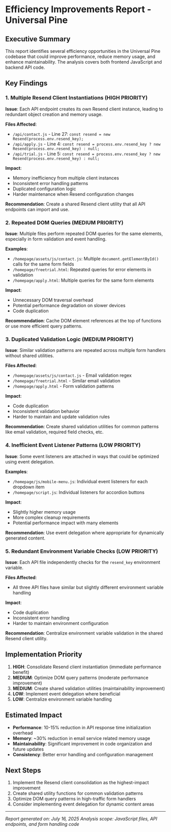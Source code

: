 # Efficiency Improvements Report - Universal Pine

## Executive Summary

This report identifies several efficiency opportunities in the Universal Pine codebase that could improve performance, reduce memory usage, and enhance maintainability. The analysis covers both frontend JavaScript and backend API code.

## Key Findings

### 1. Multiple Resend Client Instantiations (HIGH PRIORITY)

**Issue**: Each API endpoint creates its own Resend client instance, leading to redundant object creation and memory usage.

**Files Affected**:
- `/api/contact.js` - Line 27: `const resend = new Resend(process.env.resend_key);`
- `/api/apply.js` - Line 4: `const resend = process.env.resend_key ? new Resend(process.env.resend_key) : null;`
- `/api/trial.js` - Line 5: `const resend = process.env.resend_key ? new Resend(process.env.resend_key) : null;`

**Impact**: 
- Memory inefficiency from multiple client instances
- Inconsistent error handling patterns
- Duplicated configuration logic
- Harder maintenance when Resend configuration changes

**Recommendation**: Create a shared Resend client utility that all API endpoints can import and use.

### 2. Repeated DOM Queries (MEDIUM PRIORITY)

**Issue**: Multiple files perform repeated DOM queries for the same elements, especially in form validation and event handling.

**Examples**:
- `/homepage/assets/js/contact.js`: Multiple `document.getElementById()` calls for the same form fields
- `/homepage/freetrial.html`: Repeated queries for error elements in validation
- `/homepage/apply.html`: Multiple queries for the same form elements

**Impact**:
- Unnecessary DOM traversal overhead
- Potential performance degradation on slower devices
- Code duplication

**Recommendation**: Cache DOM element references at the top of functions or use more efficient query patterns.

### 3. Duplicated Validation Logic (MEDIUM PRIORITY)

**Issue**: Similar validation patterns are repeated across multiple form handlers without shared utilities.

**Files Affected**:
- `/homepage/assets/js/contact.js` - Email validation regex
- `/homepage/freetrial.html` - Similar email validation
- `/homepage/apply.html` - Form validation patterns

**Impact**:
- Code duplication
- Inconsistent validation behavior
- Harder to maintain and update validation rules

**Recommendation**: Create shared validation utilities for common patterns like email validation, required field checks, etc.

### 4. Inefficient Event Listener Patterns (LOW PRIORITY)

**Issue**: Some event listeners are attached in ways that could be optimized using event delegation.

**Examples**:
- `/homepage/js/mobile-menu.js`: Individual event listeners for each dropdown item
- `/homepage/script.js`: Individual listeners for accordion buttons

**Impact**:
- Slightly higher memory usage
- More complex cleanup requirements
- Potential performance impact with many elements

**Recommendation**: Use event delegation where appropriate for dynamically generated content.

### 5. Redundant Environment Variable Checks (LOW PRIORITY)

**Issue**: Each API file independently checks for the `resend_key` environment variable.

**Files Affected**:
- All three API files have similar but slightly different environment variable handling

**Impact**:
- Code duplication
- Inconsistent error handling
- Harder to maintain environment configuration

**Recommendation**: Centralize environment variable validation in the shared Resend client utility.

## Implementation Priority

1. **HIGH**: Consolidate Resend client instantiation (immediate performance benefit)
2. **MEDIUM**: Optimize DOM query patterns (moderate performance improvement)
3. **MEDIUM**: Create shared validation utilities (maintainability improvement)
4. **LOW**: Implement event delegation where beneficial
5. **LOW**: Centralize environment variable handling

## Estimated Impact

- **Performance**: 10-15% reduction in API response time initialization overhead
- **Memory**: ~30% reduction in email service related memory usage
- **Maintainability**: Significant improvement in code organization and future updates
- **Consistency**: Better error handling and configuration management

## Next Steps

1. Implement the Resend client consolidation as the highest-impact improvement
2. Create shared utility functions for common validation patterns
3. Optimize DOM query patterns in high-traffic form handlers
4. Consider implementing event delegation for dynamic content areas

---

*Report generated on: July 16, 2025*
*Analysis scope: JavaScript files, API endpoints, and form handling code*
